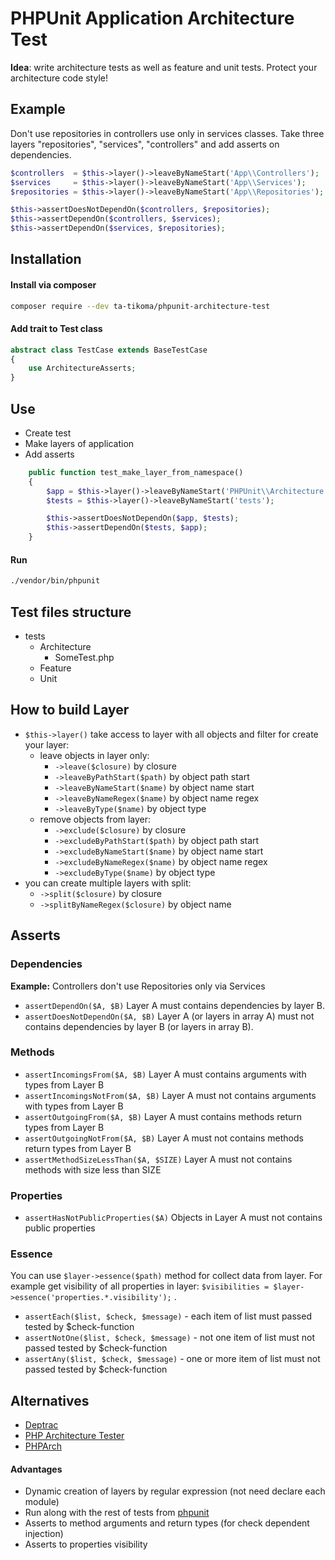 # PHPUnit Application Architecture Test

**Idea**: write architecture tests as well as feature and unit tests. Protect your architecture code style!

## Example

Don't use repositories in controllers use only in services classes. Take three layers "repositories", "services", "controllers" and add asserts on dependencies.
```php
$controllers  = $this->layer()->leaveByNameStart('App\\Controllers');
$services     = $this->layer()->leaveByNameStart('App\\Services');
$repositories = $this->layer()->leaveByNameStart('App\\Repositories');

$this->assertDoesNotDependOn($controllers, $repositories);
$this->assertDependOn($controllers, $services);
$this->assertDependOn($services, $repositories);
```


## Installation

#### Install via composer

```bash
composer require --dev ta-tikoma/phpunit-architecture-test
```

#### Add trait to Test class

```php
abstract class TestCase extends BaseTestCase
{
    use ArchitectureAsserts;
}
```

## Use

- Create test
- Make layers of application
- Add asserts

```php
    public function test_make_layer_from_namespace()
    {
        $app = $this->layer()->leaveByNameStart('PHPUnit\\Architecture');
        $tests = $this->layer()->leaveByNameStart('tests');

        $this->assertDoesNotDependOn($app, $tests);
        $this->assertDependOn($tests, $app);
    }

```

#### Run
```bash
./vendor/bin/phpunit
```

## Test files structure

- tests
    - Architecture
        - SomeTest.php
    - Feature
    - Unit

## How to build Layer

- `$this->layer()` take access to layer with all objects and filter for create your layer:
    - leave objects in layer only:
        - `->leave($closure)` by closure
        - `->leaveByPathStart($path)` by object path start
        - `->leaveByNameStart($name)` by object name start
        - `->leaveByNameRegex($name)` by object name regex
        - `->leaveByType($name)` by object type
    - remove objects from layer:
        - `->exclude($closure)` by closure
        - `->excludeByPathStart($path)` by object path start
        - `->excludeByNameStart($name)` by object name start
        - `->excludeByNameRegex($name)` by object name regex
        - `->excludeByType($name)` by object type
- you can create multiple layers with split:
    - `->split($closure)` by closure
    - `->splitByNameRegex($closure)` by object name


## Asserts

### Dependencies

**Example:** Controllers don't use Repositories only via Services

- `assertDependOn($A, $B)` Layer A must contains dependencies by layer B.
- `assertDoesNotDependOn($A, $B)` Layer A (or layers in array A) must not contains dependencies by layer B (or layers in array B).

### Methods 

- `assertIncomingsFrom($A, $B)` Layer A must contains arguments with types from Layer B
- `assertIncomingsNotFrom($A, $B)` Layer A must not contains arguments with types from Layer B
- `assertOutgoingFrom($A, $B)` Layer A must contains methods return types from Layer B
- `assertOutgoingNotFrom($A, $B)` Layer A must not contains methods return types from Layer B
- `assertMethodSizeLessThan($A, $SIZE)` Layer A must not contains methods with size less than SIZE

### Properties

- `assertHasNotPublicProperties($A)` Objects in Layer A must not contains public properties

### Essence

You can use `$layer->essence($path)` method for collect data from layer. For example get visibility of all properties in layer: `$visibilities = $layer->essence('properties.*.visibility');` .

- `assertEach($list, $check, $message)` - each item of list must passed tested by $check-function
- `assertNotOne($list, $check, $message)` - not one item of list must not passed tested by $check-function
- `assertAny($list, $check, $message)` - one or more item of list must not passed tested by $check-function

## Alternatives
- [Deptrac](https://github.com/qossmic/deptrac)
- [PHP Architecture Tester](https://github.com/carlosas/phpat)
- [PHPArch](https://github.com/j6s/phparch)

#### Advantages
- Dynamic creation of layers by regular expression (not need declare each module)
- Run along with the rest of tests from [phpunit](https://github.com/sebastianbergmann/phpunit)
- Asserts to method arguments and return types (for check dependent injection)
- Asserts to properties visibility
